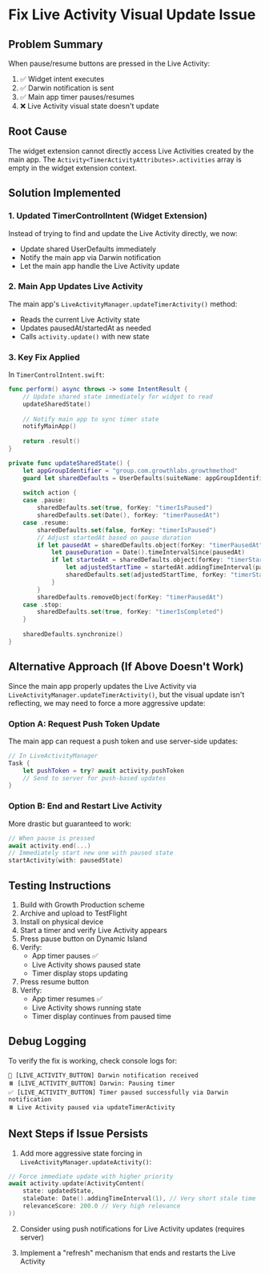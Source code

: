# Fix Live Activity Visual Update Issue

## Problem Summary
When pause/resume buttons are pressed in the Live Activity:
1. ✅ Widget intent executes
2. ✅ Darwin notification is sent
3. ✅ Main app timer pauses/resumes
4. ❌ Live Activity visual state doesn't update

## Root Cause
The widget extension cannot directly access Live Activities created by the main app. The `Activity<TimerActivityAttributes>.activities` array is empty in the widget extension context.

## Solution Implemented

### 1. Updated TimerControlIntent (Widget Extension)
Instead of trying to find and update the Live Activity directly, we now:
- Update shared UserDefaults immediately
- Notify the main app via Darwin notification
- Let the main app handle the Live Activity update

### 2. Main App Updates Live Activity
The main app's `LiveActivityManager.updateTimerActivity()` method:
- Reads the current Live Activity state
- Updates pausedAt/startedAt as needed
- Calls `activity.update()` with new state

### 3. Key Fix Applied
In `TimerControlIntent.swift`:
```swift
func perform() async throws -> some IntentResult {
    // Update shared state immediately for widget to read
    updateSharedState()
    
    // Notify main app to sync timer state
    notifyMainApp()
    
    return .result()
}

private func updateSharedState() {
    let appGroupIdentifier = "group.com.growthlabs.growthmethod"
    guard let sharedDefaults = UserDefaults(suiteName: appGroupIdentifier) else { return }
    
    switch action {
    case .pause:
        sharedDefaults.set(true, forKey: "timerIsPaused")
        sharedDefaults.set(Date(), forKey: "timerPausedAt")
    case .resume:
        sharedDefaults.set(false, forKey: "timerIsPaused")
        // Adjust startedAt based on pause duration
        if let pausedAt = sharedDefaults.object(forKey: "timerPausedAt") as? Date {
            let pauseDuration = Date().timeIntervalSince(pausedAt)
            if let startedAt = sharedDefaults.object(forKey: "timerStartedAt") as? Date {
                let adjustedStartTime = startedAt.addingTimeInterval(pauseDuration)
                sharedDefaults.set(adjustedStartTime, forKey: "timerStartedAt")
            }
        }
        sharedDefaults.removeObject(forKey: "timerPausedAt")
    case .stop:
        sharedDefaults.set(true, forKey: "timerIsCompleted")
    }
    
    sharedDefaults.synchronize()
}
```

## Alternative Approach (If Above Doesn't Work)

Since the main app properly updates the Live Activity via `LiveActivityManager.updateTimerActivity()`, but the visual update isn't reflecting, we may need to force a more aggressive update:

### Option A: Request Push Token Update
The main app can request a push token and use server-side updates:
```swift
// In LiveActivityManager
Task {
    let pushToken = try? await activity.pushToken
    // Send to server for push-based updates
}
```

### Option B: End and Restart Live Activity
More drastic but guaranteed to work:
```swift
// When pause is pressed
await activity.end(...)
// Immediately start new one with paused state
startActivity(with: pausedState)
```

## Testing Instructions

1. Build with Growth Production scheme
2. Archive and upload to TestFlight
3. Install on physical device
4. Start a timer and verify Live Activity appears
5. Press pause button on Dynamic Island
6. Verify:
   - App timer pauses ✅
   - Live Activity shows paused state
   - Timer display stops updating
7. Press resume button
8. Verify:
   - App timer resumes ✅
   - Live Activity shows running state
   - Timer display continues from paused time

## Debug Logging

To verify the fix is working, check console logs for:
```
🔔 [LIVE_ACTIVITY_BUTTON] Darwin notification received
⏸️ [LIVE_ACTIVITY_BUTTON] Darwin: Pausing timer
✅ [LIVE_ACTIVITY_BUTTON] Timer paused successfully via Darwin notification
⏸️ Live Activity paused via updateTimerActivity
```

## Next Steps if Issue Persists

1. Add more aggressive state forcing in `LiveActivityManager.updateActivity()`:
```swift
// Force immediate update with higher priority
await activity.update(ActivityContent(
    state: updatedState,
    staleDate: Date().addingTimeInterval(1), // Very short stale time
    relevanceScore: 200.0 // Very high relevance
))
```

2. Consider using push notifications for Live Activity updates (requires server)

3. Implement a "refresh" mechanism that ends and restarts the Live Activity